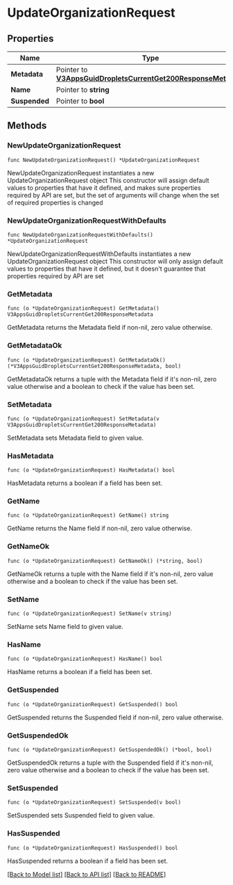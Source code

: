 # UpdateOrganizationRequest

## Properties

Name | Type | Description | Notes
------------ | ------------- | ------------- | -------------
**Metadata** | Pointer to [**V3AppsGuidDropletsCurrentGet200ResponseMetadata**](V3AppsGuidDropletsCurrentGet200ResponseMetadata.md) |  | [optional] 
**Name** | Pointer to **string** |  | [optional] 
**Suspended** | Pointer to **bool** |  | [optional] 

## Methods

### NewUpdateOrganizationRequest

`func NewUpdateOrganizationRequest() *UpdateOrganizationRequest`

NewUpdateOrganizationRequest instantiates a new UpdateOrganizationRequest object
This constructor will assign default values to properties that have it defined,
and makes sure properties required by API are set, but the set of arguments
will change when the set of required properties is changed

### NewUpdateOrganizationRequestWithDefaults

`func NewUpdateOrganizationRequestWithDefaults() *UpdateOrganizationRequest`

NewUpdateOrganizationRequestWithDefaults instantiates a new UpdateOrganizationRequest object
This constructor will only assign default values to properties that have it defined,
but it doesn't guarantee that properties required by API are set

### GetMetadata

`func (o *UpdateOrganizationRequest) GetMetadata() V3AppsGuidDropletsCurrentGet200ResponseMetadata`

GetMetadata returns the Metadata field if non-nil, zero value otherwise.

### GetMetadataOk

`func (o *UpdateOrganizationRequest) GetMetadataOk() (*V3AppsGuidDropletsCurrentGet200ResponseMetadata, bool)`

GetMetadataOk returns a tuple with the Metadata field if it's non-nil, zero value otherwise
and a boolean to check if the value has been set.

### SetMetadata

`func (o *UpdateOrganizationRequest) SetMetadata(v V3AppsGuidDropletsCurrentGet200ResponseMetadata)`

SetMetadata sets Metadata field to given value.

### HasMetadata

`func (o *UpdateOrganizationRequest) HasMetadata() bool`

HasMetadata returns a boolean if a field has been set.

### GetName

`func (o *UpdateOrganizationRequest) GetName() string`

GetName returns the Name field if non-nil, zero value otherwise.

### GetNameOk

`func (o *UpdateOrganizationRequest) GetNameOk() (*string, bool)`

GetNameOk returns a tuple with the Name field if it's non-nil, zero value otherwise
and a boolean to check if the value has been set.

### SetName

`func (o *UpdateOrganizationRequest) SetName(v string)`

SetName sets Name field to given value.

### HasName

`func (o *UpdateOrganizationRequest) HasName() bool`

HasName returns a boolean if a field has been set.

### GetSuspended

`func (o *UpdateOrganizationRequest) GetSuspended() bool`

GetSuspended returns the Suspended field if non-nil, zero value otherwise.

### GetSuspendedOk

`func (o *UpdateOrganizationRequest) GetSuspendedOk() (*bool, bool)`

GetSuspendedOk returns a tuple with the Suspended field if it's non-nil, zero value otherwise
and a boolean to check if the value has been set.

### SetSuspended

`func (o *UpdateOrganizationRequest) SetSuspended(v bool)`

SetSuspended sets Suspended field to given value.

### HasSuspended

`func (o *UpdateOrganizationRequest) HasSuspended() bool`

HasSuspended returns a boolean if a field has been set.


[[Back to Model list]](../README.md#documentation-for-models) [[Back to API list]](../README.md#documentation-for-api-endpoints) [[Back to README]](../README.md)



